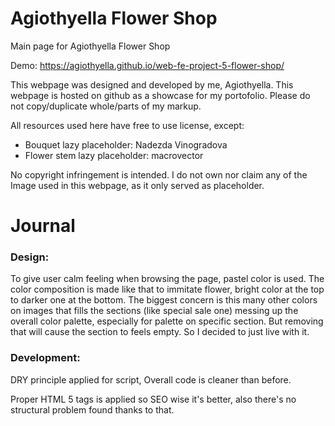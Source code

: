 # Agiothyella Flower Shop

Main page for Agiothyella Flower Shop

Demo: https://agiothyella.github.io/web-fe-project-5-flower-shop/

This webpage was designed and developed by me, Agiothyella. This webpage is hosted on github as a showcase for my portofolio. Please do not copy/duplicate whole/parts of my markup.

All resources used here have free to use license, except:

- Bouquet lazy placeholder: Nadezda Vinogradova
- Flower stem lazy placeholder: macrovector

No copyright infringement is intended. I do not own nor claim any of the Image used in this webpage, as it only served as placeholder.

# Journal

### Design:

To give user calm feeling when browsing the page, pastel color is used. The color composition is made like that to immitate flower, bright color at the top to darker one at the bottom. The biggest concern is this many other colors on images that fills the sections (like special sale one) messing up the overall color palette, especially for palette on specific section. But removing that will cause the section to feels empty. So I decided to just live with it.

### Development:

DRY principle applied for script, Overall code is cleaner than before.

Proper HTML 5 tags is applied so SEO wise it's better, also there's no structural problem found thanks to that.
